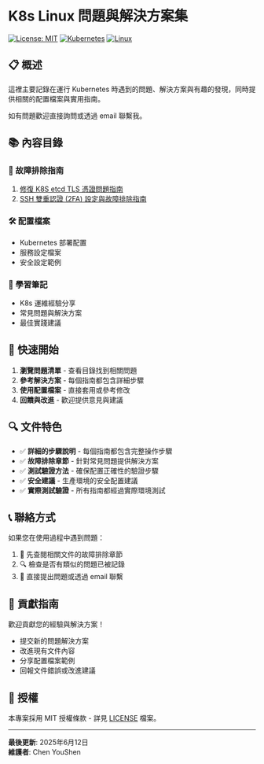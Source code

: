 # K8s Linux 問題與解決方案集

[![License: MIT](https://img.shields.io/badge/License-MIT-yellow.svg)](https://opensource.org/licenses/MIT)
[![Kubernetes](https://img.shields.io/badge/Kubernetes-326CE5?logo=kubernetes&logoColor=white)](https://kubernetes.io/)
[![Linux](https://img.shields.io/badge/Platform-Linux-blue.svg)](https://www.linux.org/)

## 📋 概述

這裡主要記錄在運行 Kubernetes 時遇到的問題、解決方案與有趣的發現，同時提供相關的配置檔案與實用指南。

如有問題歡迎直接詢問或透過 email 聯繫我。

## 📚 內容目錄

### 🔧 故障排除指南
1. [修復 K8S etcd TLS 憑證問題指南](./1-etcd-tls-fix-guide.md)
2. [SSH 雙重認證 (2FA) 設定與故障排除指南](./2.SSH-2FA-Setup-Guide.md)

### 🛠️ 配置檔案
- Kubernetes 部署配置
- 服務設定檔案
- 安全設定範例

### 📖 學習筆記
- K8s 運維經驗分享
- 常見問題與解決方案
- 最佳實踐建議

## 🚀 快速開始

1. **瀏覽問題清單** - 查看目錄找到相關問題
2. **參考解決方案** - 每個指南都包含詳細步驟
3. **使用配置檔案** - 直接套用或參考修改
4. **回饋與改進** - 歡迎提供意見與建議

## 🔍 文件特色

- ✅ **詳細的步驟說明** - 每個指南都包含完整操作步驟
- ✅ **故障排除章節** - 針對常見問題提供解決方案
- ✅ **測試驗證方法** - 確保配置正確性的驗證步驟
- ✅ **安全建議** - 生產環境的安全配置建議
- ✅ **實際測試驗證** - 所有指南都經過實際環境測試

## 📞 聯絡方式

如果您在使用過程中遇到問題：

1. 📖 先查閱相關文件的故障排除章節
2. 🔍 檢查是否有類似的問題已被記錄
3. 💬 直接提出問題或透過 email 聯繫

## 🤝 貢獻指南

歡迎貢獻您的經驗與解決方案！

- 提交新的問題解決方案
- 改進現有文件內容
- 分享配置檔案範例
- 回報文件錯誤或改進建議

## 📄 授權

本專案採用 MIT 授權條款 - 詳見 [LICENSE](LICENSE) 檔案。

---

**最後更新**: 2025年6月12日  
**維護者**: Chen YouShen